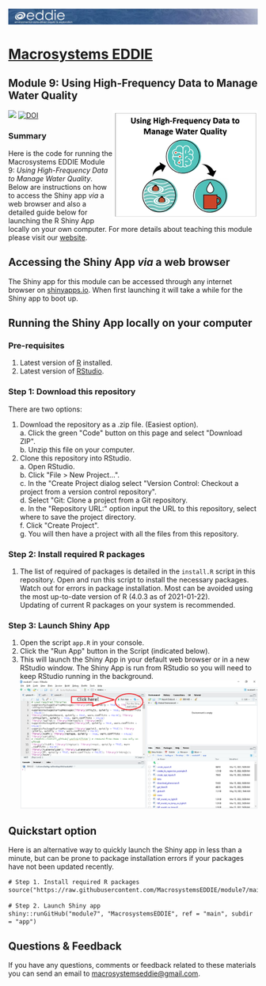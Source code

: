 ![](www/eddie_banner_2020_test.png)<!-- -->

# [Macrosystems EDDIE](https://serc.carleton.edu/eddie/macrosystems/index.html)

## Module 9: Using High-Frequency Data to Manage Water Quality
[![](https://img.shields.io/badge/Shiny-shinyapps.io-blue?style=flat&labelColor=white&logo=RStudio&logoColor=blue)](https://macrosystemseddie.shinyapps.io/module9/)
[![DOI](https://zenodo.org/badge/DOI/10.5281/zenodo.10903839.svg)](https://doi.org/10.5281/zenodo.10903839)
<a href="url"><img src="www/mod9_conceptual_figure.png" align="right" height="220" width="293" ></a>

### Summary
Here is the code for running the Macrosystems EDDIE Module 9: _Using High-Frequency Data to Manage Water Quality_. Below are instructions on how to access the Shiny app *via* a web browser and also a detailed guide below for launching the R Shiny App locally on your own computer. For more details about teaching this module please visit our [website](https://serc.carleton.edu/eddie/teaching_materials/modules/module9.html).

## Accessing the Shiny App _via_ a web browser
The Shiny app for this module can be accessed through any internet browser on [shinyapps.io](https://macrosystemseddie.shinyapps.io/module9/).
When first launching it will take a while for the Shiny app to boot up. 

##  Running the Shiny App locally on your computer
### Pre-requisites
1. Latest version of [R](https://cran.r-project.org/) installed.  
2. Latest version of [RStudio](https://rstudio.com/products/rstudio/download/).  

### Step 1: Download this repository
There are two options:  
1. Download the repository as a .zip file. (Easiest option).  
    a.  Click the green "Code" button on this page and select "Download ZIP".  
    b.  Unzip this file on your computer.  
2. Clone this repository into RStudio.  
		a.  Open RStudio.  
		b.  Click "File > New Project...".  
		c.  In the "Create Project dialog select "Version Control: Checkout a project from a version control repository".  
		d. Select "Git: Clone a project from a Git repository.  
		e. In the "Repository URL:" option input the URL to this repository, select where to save the project directory.  
		f. Click "Create Project".  
		g. You will then have a project with all the files from this repository.  
		
### Step 2: Install required R packages
1. The list of required of packages is detailed in the `install.R` script in this repository. Open and run this script to install the necessary packages.  
  Watch out for errors in package installation. Most can be avoided using the most up-to-date version of R (4.0.3 as of 2021-01-22).  
  Updating of current R packages on your system is recommended.

### Step 3: Launch Shiny App
1. Open the script `app.R` in your console.  
2. Click the "Run App" button in the Script (indicated below).  
3. This will launch the Shiny App in your default web browser or in a new RStudio window. The Shiny App is run from RStudio so you will need to keep RStudio running in the background.  
![](www/launch_app.png)<!-- -->	

## Quickstart option
Here is an alternative way to quickly launch the Shiny app in less than a minute, but can be prone to package installation errors if your packages have not been updated recently.
```
# Step 1. Install required R packages
source("https://raw.githubusercontent.com/MacrosystemsEDDIE/module7/main/install.R")

# Step 2. Launch Shiny app
shiny::runGitHub("module7", "MacrosystemsEDDIE", ref = "main", subdir = "app")
```

## Questions & Feedback
If you have any questions, comments or feedback related to these materials you can send an email to [macrosystemseddie@gmail.com]().
 
